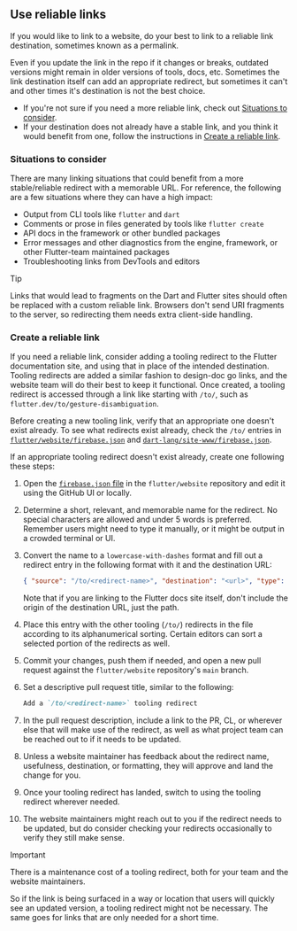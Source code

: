 ## Use reliable links

If you would like to link to a website,
do your best to link to a reliable link destination,
sometimes known as a permalink.

Even if you update the link in the repo if it changes or breaks,
outdated versions might remain in older versions of tools, docs, etc.
Sometimes the link destination itself can add an appropriate redirect,
but sometimes it can't and other times it's destination is not the best choice.

- If you're not sure if you need a more reliable link,
  check out [Situations to consider](#situations-to-consider).
- If your destination does not already have a stable link,
  and you think it would benefit from one,
  follow the instructions in [Create a reliable link](#create-a-reliable-link).

### Situations to consider

There are many linking situations that could benefit from a more
stable/reliable redirect with a memorable URL.
For reference, the following are a few situations where
they can have a high impact:

- Output from CLI tools like `flutter` and `dart`
- Comments or prose in files generated by tools like `flutter create`
- API docs in the framework or other bundled packages
- Error messages and other diagnostics from the engine, framework, or
  other Flutter-team maintained packages
- Troubleshooting links from DevTools and editors

> [!TIP]
> Links that would lead to fragments on the Dart and Flutter sites
> should often be replaced with a custom reliable link.
> Browsers don't send URI fragments to the server,
> so redirecting them needs extra client-side handling.


### Create a reliable link

If you need a reliable link, consider
adding a tooling redirect to the Flutter documentation site,
and using that in place of the intended destination.
Tooling redirects are added a similar fashion to design-doc go links,
and the website team will do their best to keep it functional.
Once created, a tooling redirect is accessed through a link like
starting with `/to/`, such as `flutter.dev/to/gesture-disambiguation`.

Before creating a new tooling link,
verify that an appropriate one doesn't exist already.
To see what redirects exist already, check the `/to/` entries in
[`flutter/website/firebase.json`][flutter-redirects] and
[`dart-lang/site-www/firebase.json`][dart-redirects].

If an appropriate tooling redirect doesn't exist already,
create one following these steps:

 1. Open the [`firebase.json` file][flutter-redirects] in the
    `flutter/website` repository and edit it using the GitHub UI or locally.
 2. Determine a short, relevant, and memorable name for the redirect.
    No special characters are allowed and under 5 words is preferred.
    Remember users might need to type it manually, or it might be output
    in a crowded terminal or UI.
 3. Convert the name to a `lowercase-with-dashes` format and fill out
    a redirect entry in the following format with it and the destination URL:

    ```json
    { "source": "/to/<redirect-name>", "destination": "<url>", "type": 301 }
    ```

    Note that if you are linking to the Flutter docs site itself,
    don't include the origin of the destination URL, just the path.
 4. Place this entry with the other tooling (`/to/`) redirects in the file
    according to its alphanumerical sorting.
    Certain editors can sort a selected portion of the redirects as well.
 5. Commit your changes, push them if needed, and open a new pull request
    against the `flutter/website` repository's `main` branch.
 6. Set a descriptive pull request title, similar to the following:

    ```markdown
    Add a `/to/<redirect-name>` tooling redirect
    ```
 7. In the pull request description, include a link to the PR, CL, or
    wherever else that will make use of the redirect, as well as
    what project team can be reached out to if it needs to be updated.
 8. Unless a website maintainer has feedback about the
    redirect name, usefulness, destination, or formatting,
    they will approve and land the change for you.
 9. Once your tooling redirect has landed,
    switch to using the tooling redirect wherever needed.
10. The website maintainers might reach out to you
    if the redirect needs to be updated, but do consider
    checking your redirects occasionally to verify they still make sense.

> [!IMPORTANT]
> There is a maintenance cost of a tooling redirect,
> both for your team and the website maintainers.
>
> So if the link is being surfaced in a way or location
> that users will quickly see an updated version,
> a tooling redirect might not be necessary.
> The same goes for links that are only needed for a short time.

[flutter-redirects]: https://github.com/flutter/website/blob/main/firebase.json
[dart-redirects]: https://github.com/dart-lang/site-www/blob/main/firebase.json
